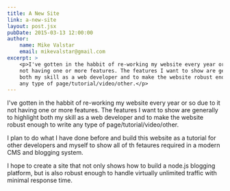 ```yaml
---
title: A New Site
link: a-new-site
layout: post.jsx
pubDate: 2015-03-13 12:00:00
author:
    name: Mike Valstar
    email: mikevalstar@gmail.com
excerpt: >
    <p>I've gotten in the habbit of re-working my website every year or so due to it
    not having one or more features. The features I want to show are generally to highlight
    both my skill as a web developer and to make the website robust enough to write
    any type of page/tutorial/video/other.</p>
---
```


I've gotten in the habbit of re-working my website every year or so due to it
not having one or more features. The features I want to show are generally to highlight
both my skill as a web developer and to make the website robust enough to write
any type of page/tutorial/video/other.

I plan to do what I have done before and build this website as a tutorial for
other developers and myself to show all of th fetaures required in a modern CMS
and blogging system.

I hope to create a site that not only shows how to build a node.js blogging platform,
but is also robust enough to handle virtually unlimited traffic with minimal response time.
